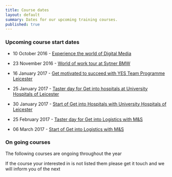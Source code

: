 ```yaml
---
title: Course dates
layout: default
summary: Dates for our upcoming training courses.
published: true
---
```


### Upcoming course start dates

- 10 October 2016 - [Experience the world of Digital Media](/what-you-can-do/experience-the-world-of-digital-media)

- 23 November 2016 - [World of work tour at Sytner BMW](/what-you-can-do/explore-the-world-of-work)

- 16 January 2017 - [Get motivated to succeed with YES Team Programme Leicester](/what-you-can-do/get-motivated-to-succeed)

- 25 January 2017 - [Taster day for Get into hospitals at University Hospitals of Leicester](/what-you-can-do/get-hands-on-experience-and-access-to-jobs)

- 30 January 2017 - [Start of Get into Hospitals with University Hospitals of Leicester](/what-you-can-do/get-hands-on-experience-and-access-to-jobs)

- 25 February 2017 - [Taster day for Get into Logistics with M&S](/what-you-can-do/get-hands-on-experience-and-access-to-jobs)

- 06 March 2017 - [Start of Get into Logistics with M&S](/what-you-can-do/get-hands-on-experience-and-access-to-jobs)

### On going courses

The following courses are ongoing throughout the year


If the course your interested in is not listed them please get it touch and we will inform you of the next